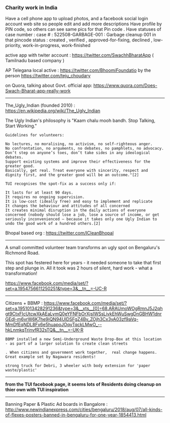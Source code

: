 ### Charity work in India

Have a cell phone app to upload photos, and a facebook social login account web site so people edit and add more descriptions
Have profile by PIN code, so others can see same pics for that Pin code .
Have statuses of case number :
  case # : 522508-GARBAGE-001 : Garbage cleanup 001 in that pincode
  status :  created , verified , approved-for-fixing, declined , low-priority, work-in-progress, work-finished
  
  active app with twiter account : https://twitter.com/SwachhBharatApp ( Tamilnadu based company )
  
  AP Telegana local active : https://twitter.com/BhoomiFoundatio by the person https://twitter.com/teju_choudary
  
  on Quora, talking about Govt. official app: https://www.quora.com/Does-Swach-Bharat-app-really-work
  
  ---
  The_Ugly_Indian (founded 2010) : https://en.wikipedia.org/wiki/The_Ugly_Indian 
 
  The Ugly Indian's philosophy is "Kaam chalu mooh bandh. Stop Talking, Start Working." 
   ```
  Guidelines for volunteers:
  
  No lectures, no moralising, no activism, no self-righteous anger.
  No confrontation, no arguments, no debates, no pamphlets, no advocacy.
  Don’t step on anyone’s toes, don’t take sides in any ideological debates.
  Support existing systems and improve their effectiveness for the greater good.
  Basically, get real. Treat everyone with sincerity, respect and dignity first, and the greater good will be an outcome."[2]
 
TUI recognises the spot-fix as a success only if:

It lasts for at least 90 days.
It requires no ongoing supervision.
It is low-cost (ideally free) and easy to implement and replicate
It changes the behaviour and attitudes of all concerned
It creates minimal disruption in the daily actions of everyone concerned (nobody should lose a job, lose a source of income, or get seriously inconvenienced – because it takes only one Ugly Indian to undo the good work of a hundred others.[2]

```

Bhopal based org : https://twitter.com/ICleanBhopal

----------
A small committed volunteer team transforms an ugly spot on Bengaluru's Richmond Road. 

This spot has festered here for years - it needed someone to take that first step and plunge in. 
All it took was 2 hours of silent, hard work - what a transformation!

https://www.facebook.com/media/set/?set=a.1954756611250251&type=3&__tn__=-UC-R

-------------

Citizens + BBMP  : https://www.facebook.com/media/set/?set=a.1951013428291236&type=3&__xts__[0]=68.ARAUmoWOgRmnJ5J2qhgt9CtxFIcUtcwXkAEaLymQ0eYFNFbOrXjsIWSsLivkEhWuSwgDnGBHW1dnrGEdl-m6vrW6K7he9iQN94UlDSFgZ4Bv_ZOjh3Cx3yA03zf9aVq-MmDfEqNDL8Fx6e5huapoJOqyTqckLMwO_--hkLnmkqTrinvfR32sTQ&__tn__=-UK-R
```
BBMP installed a new Semi-Underground Waste Drop-Box at this location - as part of a larger solution to create clean streets

. When citizens and government work together,  real change happens.
Great example set by Nagawara residents!

strong truck for Debri, 3 wheeler with body extension for 'paper waste/plastic'
```
--------
 
 **from the TUI facebook page, it seems lots of Residents doing cleanup on thier own with TUI inspiration** 

------
Banning Paper & Plastic Ad boards in Bangalore : 
http://www.newindianexpress.com/cities/bengaluru/2018/aug/07/all-kinds-of-flexes-posters-banned-in-bengaluru-for-one-year-1854413.html
